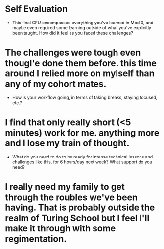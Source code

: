 # Self Evaluation

- This final CFU encompassed everything you've learned in Mod 0, and maybe even required some learning outside of what you've explicitly been taught. How did it feel as you faced these challenges?

# The challenges were tough even thougI'e done them before. this time around I relied more on mylself than any of my cohort mates.

- How is your workflow going, in terms of taking breaks, staying focused, etc.?
# I find that only really short (<5 minutes) work for me. anything more and I lose my train of thought.

- What do you need to do to be ready for intense technical lessons and challenges like this, for 6 hours/day next week? What support do you need?

# I really need my family to get through the roubles we've been having. That is probably outside the realm of Turing School but I feel I'll make it through with some regimentation.